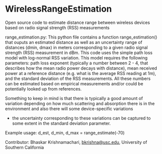 # WirelessRangeEstimation
Open source code to estimate distance range between wireless devices based on radio signal strength (RSS) measurements

range_estimation.py: This python file contains a function range_estimation() that ouputs an estimated distance 
as well as an uncertainty range of distances (dmin, dmax) in meters corresponding to a given radio signal strength (RSS) 
measurement in dBm. This code uses the simple path loss model with log-normal RSS variation. This model 
requires the following parameters: path loss exponent (typically a number between 2 - 4, that describes how the mean 
radio power decays with distance), mean received power at a reference distance (e.g. what is the average RSS reading 
at 1m), and the standard deviation of the RSS measurements. All these numbers can be estimated based on empirical
measurements and/or could be potentially looked up from references. 

Something to keep in mind is that there is typically a good amount of variation depending on how much 
scattering and absorption there is in the environment and also there will some device-specific variations 
- the uncertainty corresponding to these variations can be captured to some extent in the standard deviation parameter. 

Example usage: d_est, d_min, d_max = range_estimate(-70)  



Contributor: Bhaskar Krishnamachari, bkrishna@usc.edu, University of Southern California

